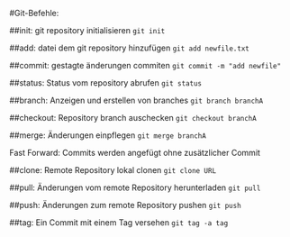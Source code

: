 #Git-Befehle:

##init:	
git repository initialisieren `git init`

##add:
datei dem git repository hinzufügen `git add newfile.txt`

##commit:
gestagte änderungen commiten `git commit -m "add newfile"`

##status:
Status vom repository abrufen `git status`

##branch:
Anzeigen und erstellen von branches `git branch branchA`

##checkout:
Repository branch auschecken `git checkout branchA`

##merge:
Änderungen einpflegen `git merge branchA`

Fast Forward: Commits werden angefügt ohne zusätzlicher Commit

##clone:
Remote Repository lokal clonen `git clone URL`

##pull:
Änderungen vom remote Repository herunterladen `git pull`

##push:
Änderungen zum remote Repository pushen `git push`

##tag:
Ein Commit mit einem Tag versehen `git tag -a tag`
